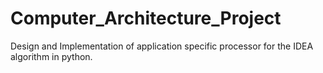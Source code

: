 # Computer_Architecture_Project
Design and Implementation of application specific processor for the IDEA algorithm in python.
